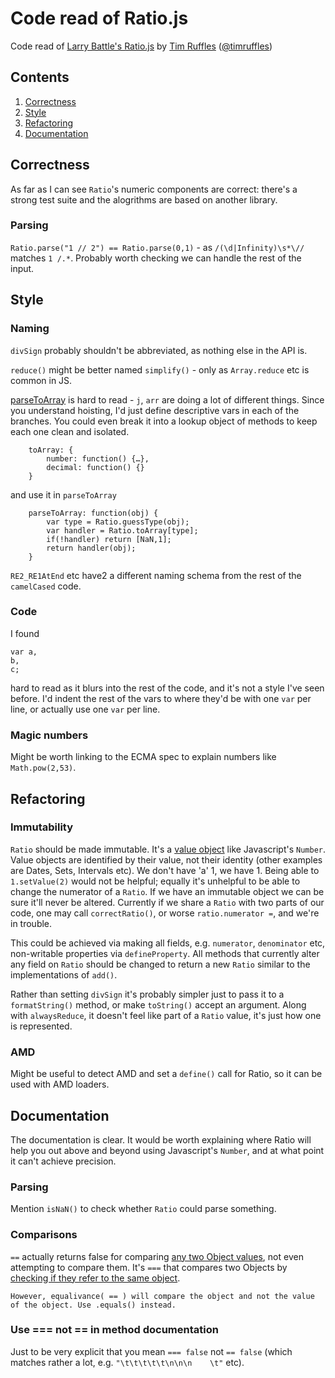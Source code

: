 # Code read of Ratio.js

<p class="author">Code read of <a href="https://github.com/LarryBattle/Ratio.js">Larry Battle's Ratio.js</a> by <a href="http://truffles.me.uk">Tim Ruffles</a> (<a href="http://twitter.com/timruffles">@timruffles</a>)</p>

## Contents

1. [Correctness](#correctness)
1. [Style](#style)
1. [Refactoring](#refactoring)
1. [Documentation](#documentation)


<a id=correctness></a>

## Correctness

As far as I can see `Ratio`'s numeric components are correct: there's a strong test suite and the alogrithms are based on another library.

### Parsing

`Ratio.parse("1 // 2") == Ratio.parse(0,1)` - as `/(\d|Infinity)\s*\//` matches `1 /.*`. Probably worth checking we can handle the rest of the input.


<a id=style></a>
## Style

### Naming

`divSign` probably shouldn't be abbreviated, as nothing else in the API is.

`reduce()` might be better named `simplify()` - only as `Array.reduce` etc is common in JS.

[parseToArray](https://github.com/LarryBattle/Ratio.js/blob/ba0234983b3bb136036e70955f87d21a34133ec6/lib/Ratio-0.3.11.js#L184) is hard to read - `j`, `arr` are doing a lot of different things. Since you understand hoisting, I'd just define descriptive vars in each of the branches. You could even break it into a lookup object of methods to keep each one clean and isolated.

```
	toArray: {
		number: function() {…},
		decimal: function() {}
	}
```

and use it in `parseToArray`

```
	parseToArray: function(obj) {
		var type = Ratio.guessType(obj);
		var handler = Ratio.toArray[type];
		if(!handler) return [NaN,1];
		return handler(obj);
	}
```

`RE2_RE1AtEnd` etc have2 a different naming schema from the rest of the `camelCased` code.

### Code

I found

```
var a,
b,
c;
```

hard to read as it blurs into the rest of the code, and it's not a style I've seen before. I'd indent the rest of the vars to where they'd be with one `var` per line, or actually use one `var` per line.

### Magic numbers

Might be worth linking to the ECMA spec to explain numbers like `Math.pow(2,53)`.

<a id=refactoring></a>
## Refactoring

### Immutability

`Ratio` should be made immutable. It's a [value object](http://en.wikipedia.org/wiki/Value_object) like Javascript's `Number`. Value objects are identified by their value, not their identity (other examples are Dates, Sets, Intervals etc). We don't have 'a' 1, we have 1. Being able to `1.setValue(2)` would not be helpful; equally it's unhelpful to be able to change the numerator of a `Ratio`. If we have an immutable object we can be sure it'll never be altered. Currently if we share a `Ratio` with two parts of our code, one may call `correctRatio()`, or worse `ratio.numerator =`, and we're in trouble.

This could be achieved via making all fields, e.g. `numerator`, `denominator` etc, non-writable properties via `defineProperty`. All methods that currently alter any field on `Ratio` should be changed to return a new `Ratio` similar to the implementations of `add()`.

Rather than setting `divSign` it's probably simpler just to pass it to a `formatString()` method, or make `toString()` accept an argument. Along with `alwaysReduce`, it doesn't feel like part of a `Ratio` value, it's just how one is represented.

### AMD

Might be useful to detect AMD and set a `define()` call for Ratio, so it can be used with AMD loaders.


<a id=documentation></a>
## Documentation

The documentation is clear. It would be worth explaining where Ratio will help you out above and beyond using Javascript's `Number`, and at what point it can't achieve precision.

### Parsing

Mention `isNaN()` to check whether `Ratio` could parse something.

### Comparisons

`==` actually returns false for comparing [any two Object values](http://www.ecma-international.org/ecma-262/5.1/#sec-11.9.3), not even attempting to compare them. It's `===` that compares two Objects by [checking if they refer to the same object](http://www.ecma-international.org/ecma-262/5.1/#sec-11.9.6).

```
However, equalivance( == ) will compare the object and not the value of the object. Use .equals() instead.
```

### Use === not == in method documentation

Just to be very explicit that you mean `=== false` not `== false` (which matches rather a lot, e.g. `"\t\t\t\t\t\n\n\n    \t"` etc).
